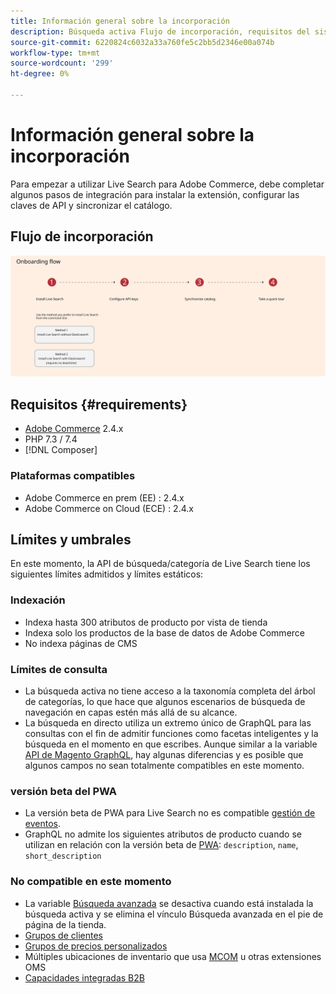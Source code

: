 ```yaml
---
title: Información general sobre la incorporación
description: Búsqueda activa Flujo de incorporación, requisitos del sistema, límites y limitaciones
source-git-commit: 6220824c6032a33a760fe5c2bb5d2346e00a074b
workflow-type: tm+mt
source-wordcount: '299'
ht-degree: 0%

---
```


# Información general sobre la incorporación

Para empezar a utilizar Live Search para Adobe Commerce, debe completar algunos pasos de integración para instalar la extensión, configurar las claves de API y sincronizar el catálogo.

## Flujo de incorporación

![Diagrama de integración de Live Search](assets/onboarding-flow.svg)

## Requisitos {#requirements}

* [Adobe Commerce](https://magento.com/products/magento-commerce) 2.4.x
* PHP 7.3 / 7.4
* [!DNL Composer]

### Plataformas compatibles

* Adobe Commerce en prem (EE) : 2.4.x
* Adobe Commerce on Cloud (ECE) : 2.4.x

## Límites y umbrales

En este momento, la API de búsqueda/categoría de Live Search tiene los siguientes límites admitidos y límites estáticos:

### Indexación

* Indexa hasta 300 atributos de producto por vista de tienda
* Indexa solo los productos de la base de datos de Adobe Commerce
* No indexa páginas de CMS

### Límites de consulta

* La búsqueda activa no tiene acceso a la taxonomía completa del árbol de categorías, lo que hace que algunos escenarios de búsqueda de navegación en capas estén más allá de su alcance.
* La búsqueda en directo utiliza un extremo único de GraphQL para las consultas con el fin de admitir funciones como facetas inteligentes y la búsqueda en el momento en que escribes. Aunque similar a la variable [API de Magento GraphQL](https://devdocs.magento.com/guides/v2.4/graphql), hay algunas diferencias y es posible que algunos campos no sean totalmente compatibles en este momento.

### versión beta del PWA

* La versión beta de PWA para Live Search no es compatible [gestión de eventos](https://devdocs.magento.com/shared-services/storefront-events-sdk.html).
* GraphQL no admite los siguientes atributos de producto cuando se utilizan en relación con la versión beta de [PWA](https://developer.adobe.com/commerce/pwa-studio/): `description`, `name`, `short_description`

### No compatible en este momento

* La variable [Búsqueda avanzada](https://docs.magento.com/user-guide/catalog/search-advanced.html) se desactiva cuando está instalada la búsqueda activa y se elimina el vínculo Búsqueda avanzada en el pie de página de la tienda.
* [Grupos de clientes](https://docs.magento.com/user-guide/customers/customer-groups.html)
* [Grupos de precios personalizados](https://docs.magento.com/user-guide/catalog/product-price-group.html)
* Múltiples ubicaciones de inventario que usa [MCOM](https://docs.magento.com/user-guide/mcom.html) u otras extensiones OMS
* [Capacidades integradas B2B](https://business.adobe.com/products/magento/b2b-ecommerce.html)
